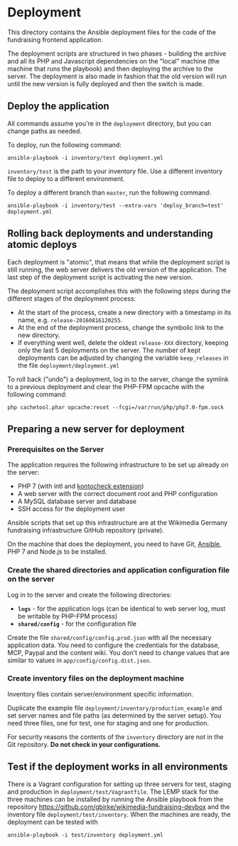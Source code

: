 # Deployment

This directory contains the Ansible deployment files for the code of the fundraising frontend application.

The deployment scripts are structured in two phases - building the archive and all its PHP and Javascript dependencies on the "local" 
machine (the machine that runs the playbook) and then deploying the archive to the server. The deployment is also made 
in fashion that the old version will run until the new version is fully deployed and then the switch is made.   

## Deploy the application

All commands assume you're in the `deployment` directory, but you can change paths as needed.

To deploy, run the following command:

    ansible-playbook -i inventory/test deployment.yml

`inventory/test` is the path to your inventory file. Use a different inventory file to deploy to a different environment.

To deploy a different branch than `master`, run the following command:

    ansible-playbook -i inventory/test --extra-vars 'deploy_branch=test' deployment.yml

## Rolling back deployments and understanding atomic deploys
Each deployment is "atomic", that means that while the deployment script is still running, the web server delivers the old version of the application. The last step of the deployment script is activating the new version.

The deployment script accomplishes this with the following steps during the different stages of the deployment process:

 - At the start of the process, create a new directory with a timestamp in its name, e.g. `release-20160816120255`.
 - At the end of the deployment process, change the symbolic link to the new directory.
 - If everything went well, delete the oldest `release-XXX` directory, keeping only the last 5 deployments on the server. The number of kept deployments can be adjusted by changing the variable `keep_releases` in the file `deployment/deployment.yml`

To roll back ("undo") a deployment, log in to the server, change the symlink to a previous deployment and clear the PHP-FPM opcache with the following command:

    php cachetool.phar opcache:reset --fcgi=/var/run/php/php7.0-fpm.sock

## Preparing a new server for deployment

### Prerequisites on the Server
The application requires the following infrastructure to be set up already on the server:

- PHP 7 (with intl and [kontocheck extension](http://kontocheck.sourceforge.net/))
- A web server with the correct document root and PHP configuration
- A MySQL database server and database
- SSH access for the deployment user

Ansible scripts that set up this infrastructure are at the Wikimedia Germany fundraising infrastructure GitHub repository (private).  

On the machine that does the deployment, you need to have Git, [Ansible](http://ansible.com/), PHP 7 and Node.js to be installed.

### Create the shared directories and application configuration file on the server

Log in to the server and create the following directories:

 - **`logs`** - for the application logs (can be identical to web server log, must be writable by PHP-FPM process)
 - **`shared/config`** -  for the configuration file

 Create the file `shared/config/config.prod.json` with all the necessary application data. You need to configure the credentials for the database, MCP, Paypal and the content wiki. You don't need to change values that are similar to values in `app/config/config.dist.json`.

### Create inventory files on the deployment machine
Inventory files contain server/environment specific information.

Duplicate the example file `deployment/inventory/production_example` and set server names and file paths (as determined by the server setup). You need three files, one for test, one for staging and one for production.

For security reasons the contents of the `inventory` directory are not in the Git repository. **Do not check in your configurations.**

## Test if the deployment works in all environments
There is a Vagrant configuration for setting up three servers for test, staging and production in `deployment/test/Vagrantfile`. The LEMP stack for the three machines can be installed by running the Ansible playbook from the repository https://github.com/gbirke/wikimedia-fundraising-devbox and the inventory file `deployment/test/inventory`. When the machines are ready, the deployment can be tested with

    ansible-playbook -i test/inventory deployment.yml
